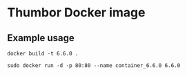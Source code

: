 Thumbor Docker image
====

Example usage
----
  `docker build -t 6.6.0 .`

  `sudo docker run -d -p 80:80 --name container_6.6.0 6.6.0`
